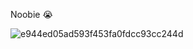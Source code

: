 Noobie 😭

![e944ed05ad593f453fa0fdcc93cc244d](https://github.com/user-attachments/assets/eecc3722-ef5a-4bd9-b36f-4d3e00d17015)
